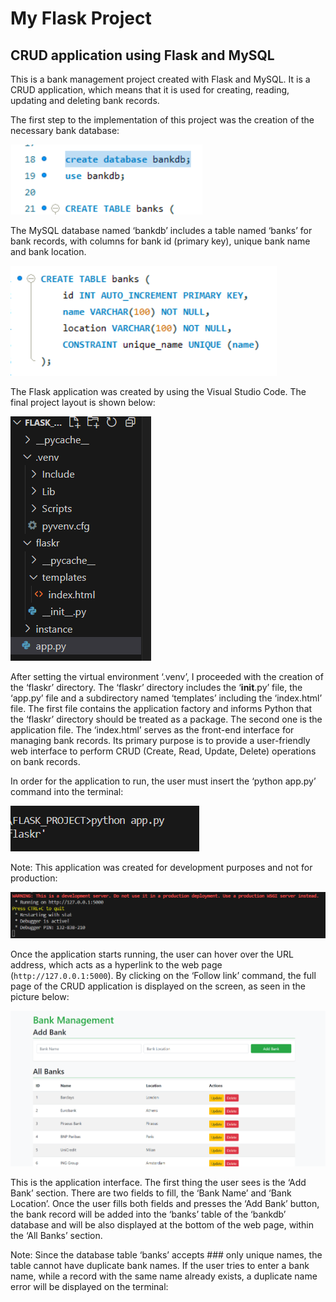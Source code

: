 # My Flask Project
## CRUD application using Flask and MySQL
This is a bank management project created with Flask and MySQL. It is a CRUD application, which means that it is used for creating, reading, updating and deleting bank records.

The first step to the implementation of this project was the creation of the necessary bank database:

![First Image](../Images/database_creation.png)

The MySQL database named ‘bankdb’ includes a table named ‘banks’ for bank records, with columns for bank id (primary key), unique bank name and bank location.

![Second Image](../Images/bank_table_creation.png)

The Flask application was created by using the Visual Studio Code. The final project layout is shown below:

![Third Image](../Images/layout.png)

After setting the virtual environment ‘.venv’, I proceeded with the creation of the ‘flaskr’ directory. The ‘flaskr’ directory includes the ‘__init__.py’ file, the ‘app.py’ file and a subdirectory named ‘templates’ including the ‘index.html’ file. The first file contains the application factory and informs Python that the ‘flaskr’ directory should be treated as a package. The second one is the application file. The ‘index.html’ serves as the front-end interface for managing bank records. Its primary purpose is to provide a user-friendly web interface to perform CRUD (Create, Read, Update, Delete) operations on bank records.

In order for the application to run, the user must insert the ‘python app.py’ command into the terminal:

![Fourth Image](../Images/app.py.png)

Note: This application was created for development purposes and not for production:

![Fifth Image](../Images/app.py_2.png)

Once the application starts running, the user can hover over the URL address, which acts as a hyperlink to the web page (`http://127.0.0.1:5000`). By clicking on the ‘Follow link’ command, the full page of the CRUD application is displayed on the screen, as seen in the picture below:

![Sixth Image](../Images/flask_web_page.png)

This is the application interface. The first thing the user sees is the ‘Add Bank’ section. There are two fields to fill, the ‘Bank Name’ and ‘Bank Location’. Once the user fills both fields and presses the ‘Add Bank’ button, the bank record will be added into the ‘banks’ table of the ‘bankdb’ database and will be also displayed at the bottom of the web page, within the ‘All Banks’ section.

Note: Since the database table ‘banks’ accepts ### only unique names, the table cannot have duplicate bank names. If the user tries to enter a bank name, while a record with the same name already exists, a duplicate name error will be displayed on the terminal:





















